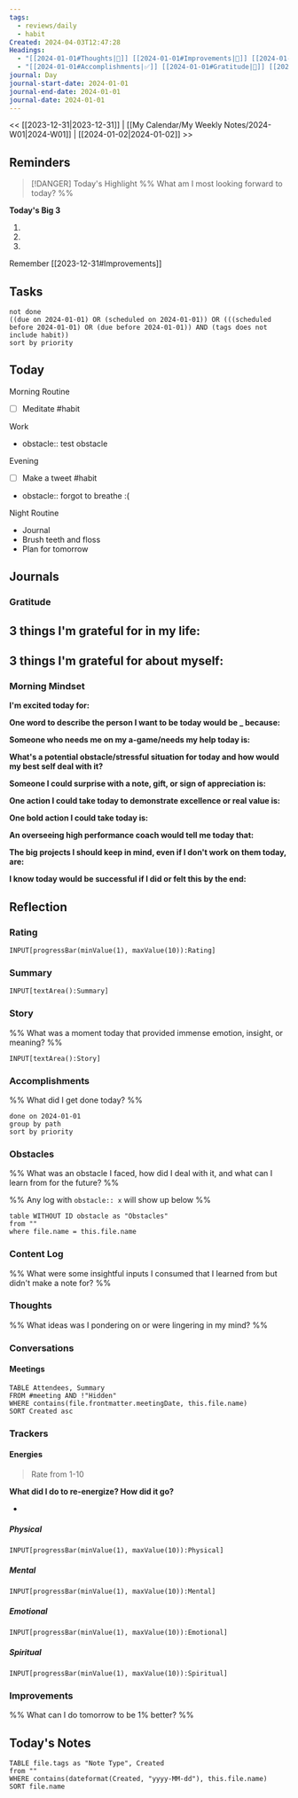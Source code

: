 ```yaml
---
tags:
  - reviews/daily
  - habit
Created: 2024-04-03T12:47:28
Headings:
  - "[[2024-01-01#Thoughts|💭]] [[2024-01-01#Improvements|💪]] [[2024-01-01#Obstacles|🚧]]"
  - "[[2024-01-01#Accomplishments|✅]] [[2024-01-01#Gratitude|🙏]] [[2024-01-01#Content Log|📚]]"
journal: Day
journal-start-date: 2024-01-01
journal-end-date: 2024-01-01
journal-date: 2024-01-01
---
```


<< [[2023-12-31|2023-12-31]] | [[My Calendar/My Weekly Notes/2024-W01|2024-W01]] | [[2024-01-02|2024-01-02]] >>

## Reminders

> [!DANGER] Today's Highlight
> %% What am I most looking forward to today? %%

**Today's Big 3**

1. 
2. 
3. 

Remember [[2023-12-31#Improvements]]

## Tasks

```tasks
not done
((due on 2024-01-01) OR (scheduled on 2024-01-01)) OR (((scheduled before 2024-01-01) OR (due before 2024-01-01)) AND (tags does not include habit))
sort by priority
```

## Today

Morning Routine
- [ ] Meditate #habit

Work
- obstacle:: test obstacle

Evening
- [ ] Make a tweet #habit
- obstacle:: forgot to breathe :(

Night Routine
- Journal
- Brush teeth and floss
- Plan for tomorrow

## Journals

### Gratitude

**3 things I'm grateful for in my life:**
- 

**3 things I'm grateful for about myself:**
- 

### Morning Mindset

**I'm excited today for:**

**One word to describe the person I want to be today would be \_ because:**

**Someone who needs me on my a-game/needs my help today is:**

**What's a potential obstacle/stressful situation for today and how would my best self deal with it?**

**Someone I could surprise with a note, gift, or sign of appreciation is:**

**One action I could take today to demonstrate excellence or real value is:**

**One bold action I could take today is:**

**An overseeing high performance coach would tell me today that:**

**The big projects I should keep in mind, even if I don't work on them today, are:**

**I know today would be successful if I did or felt this by the end:**

## Reflection

### Rating

```meta-bind
INPUT[progressBar(minValue(1), maxValue(10)):Rating]
```

### Summary

`INPUT[textArea():Summary]`

### Story

%% What was a moment today that provided immense emotion, insight, or meaning? %%

`INPUT[textArea():Story]`

### Accomplishments

%% What did I get done today? %%

```tasks
done on 2024-01-01
group by path
sort by priority
```

### Obstacles

%% What was an obstacle I faced, how did I deal with it, and what can I learn from for the future? %%

%% Any log with `obstacle:: x` will show up below %%
```dataview
table WITHOUT ID obstacle as "Obstacles"
from ""
where file.name = this.file.name
```
### Content Log

%% What were some insightful inputs I consumed that I learned from but didn't make a note for? %%

### Thoughts

%% What ideas was I pondering on or were lingering in my mind? %%

### Conversations

#### Meetings

```dataview
TABLE Attendees, Summary
FROM #meeting AND !"Hidden"
WHERE contains(file.frontmatter.meetingDate, this.file.name)
SORT Created asc
```

### Trackers

#### Energies

> Rate from 1-10

**What did I do to re-energize? How did it go?**

- 

##### Physical

```meta-bind
INPUT[progressBar(minValue(1), maxValue(10)):Physical]
```

##### Mental

```meta-bind
INPUT[progressBar(minValue(1), maxValue(10)):Mental]
```

##### Emotional

```meta-bind
INPUT[progressBar(minValue(1), maxValue(10)):Emotional]
```

##### Spiritual

```meta-bind
INPUT[progressBar(minValue(1), maxValue(10)):Spiritual]
```

### Improvements
%% What can I do tomorrow to be 1% better? %%

## Today's Notes

```dataview
TABLE file.tags as "Note Type", Created
from ""
WHERE contains(dateformat(Created, "yyyy-MM-dd"), this.file.name)
SORT file.name
```
